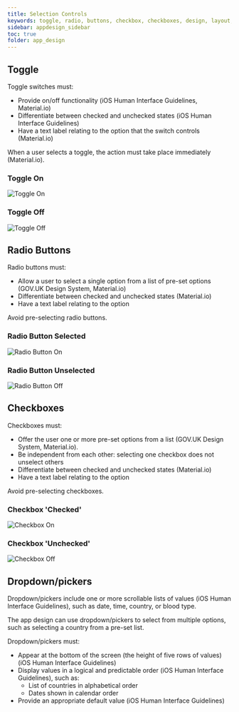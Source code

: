 ```yaml
---
title: Selection Controls 
keywords: toggle, radio, buttons, checkbox, checkboxes, design, layout, dropdown, picker, selection, responsive, labels, default, option, 
sidebar: appdesign_sidebar
toc: true
folder: app_design 
---
```


## Toggle
Toggle switches must:

* Provide on/off functionality (iOS Human Interface Guidelines, Material.io)
* Differentiate between checked and unchecked states (iOS Human Interface Guidelines)
* Have a text label relating to the option that the switch controls (Material.io)

When a user selects a toggle, the action must take place immediately (Material.io).  

<div class="container">
    <div class="row">
    <div class="col-sm-6" > 
		<h3>Toggle On</h3> 
		<img class="img-responsive img-thumbnail" alt="Toggle On" src="{{ '/images/examples/design-standards-navigation-toggle-on.png' | prepend: site.baseurl }}">
    </div>
    <div class="col-sm-6">
		<h3>Toggle Off</h3> 
		<img class="img-responsive img-thumbnail" alt="Toggle Off" src="{{ '/images/examples/design-standards-navigation-toggle-off.png' | prepend: site.baseurl }}">
    </div>
  </div>
</div>

## Radio Buttons

Radio buttons must:
* Allow a user to select a single option from a list of pre-set options (GOV.UK Design System, Material.io)
* Differentiate between checked and unchecked states (Material.io)
* Have a text label relating to the option

Avoid pre-selecting radio buttons.  

<div class="container">
    <div class="row">
    <div class="col-md-6 col-lg-6" > 
		<h3>Radio Button Selected</h3> 
		<img class="img-responsive img-thumbnail" alt="Radio Button On" src="{{ '/images/examples/design-standards-navigation-radio-on.png' | prepend: site.baseurl }}">
    </div>
    <div class="col-md-6 col-lg-6">
		<h3>Radio Button Unselected</h3> 
		<img class="img-responsive img-thumbnail" alt="Radio Button Off" src="{{ '/images/examples/design-standards-navigation-radio-off.png' | prepend: site.baseurl }}">
    </div>
  </div>
</div>

## Checkboxes
Checkboxes must: 
* Offer the user one or more pre-set options from a list (GOV.UK Design System, Material.io). 
* Be independent from each other: selecting one checkbox does not unselect others
* Differentiate between checked and unchecked states (Material.io)
* Have a text label relating to the option

Avoid pre-selecting checkboxes.  

<div class="container">
    <div class="row">
    <div class="col-md-6 col-lg-6"> 
		<h3>Checkbox 'Checked'</h3> 
		<img class="img-responsive img-thumbnail" alt="Checkbox On" src="{{ '/images/examples/design-standards-navigation-checkbox-on.png' | prepend: site.baseurl }}">
    </div>
    <div class="col-md-6 col-lg-6">
		<h3>Checkbox 'Unchecked'</h3> 
		<img class="img-responsive img-thumbnail" alt="Checkbox Off" src="{{ '/images/examples/design-standards-navigation-checkbox-off.png' | prepend: site.baseurl }}">
    </div>
  </div>
</div>

## Dropdown/pickers
Dropdown/pickers include one or more scrollable lists of values (iOS Human Interface Guidelines), such as date, time, country, or blood type.

The app design can use dropdown/pickers to select from multiple options, such as selecting a country from a pre-set list.  

Dropdown/pickers must:
* Appear at the bottom of the screen (the height of five rows of values) (iOS Human Interface Guidelines)
* Display values in a logical and predictable order (iOS Human Interface Guidelines), such as:
  * List of countries in alphabetical order
  * Dates shown in calendar order
* Provide an appropriate default value (iOS Human Interface Guidelines)
